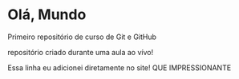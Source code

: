 # Olá, Mundo
 Primeiro repositório de curso de Git e GitHub

 repositório criado durante uma aula ao vívo!

Essa linha eu adicionei diretamente no site! QUE IMPRESSIONANTE 
